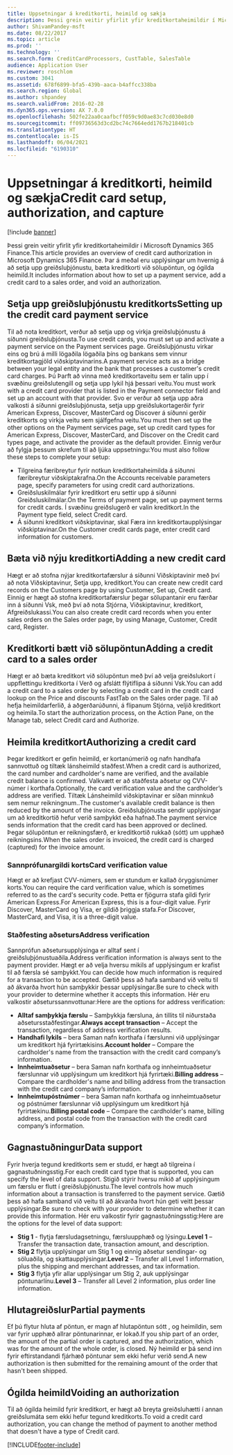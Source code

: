 ```yaml
---
title: Uppsetningar á kreditkorti, heimild og sækja
description: Þessi grein veitir yfirlit yfir kreditkortaheimildir í Microsoft Dynamics 365 Finance. Þar á meðal eru upplýsingar um hvernig á að setja upp greiðsluþjónustu, bæta kreditkorti við sölupöntun, og ógilda heimild.
author: ShivamPandey-msft
ms.date: 08/22/2017
ms.topic: article
ms.prod: ''
ms.technology: ''
ms.search.form: CreditCardProcessors, CustTable, SalesTable
audience: Application User
ms.reviewer: roschlom
ms.custom: 3041
ms.assetid: 678f6899-bfa5-439b-aaca-b4affcc338ba
ms.search.region: Global
ms.author: shpandey
ms.search.validFrom: 2016-02-28
ms.dyn365.ops.version: AX 7.0.0
ms.openlocfilehash: 502fe22aa0caafbcff059c9d0ae83c7cd030e8d0
ms.sourcegitcommit: ff09736563d3cd2bc74c7664edd1767b218401cb
ms.translationtype: HT
ms.contentlocale: is-IS
ms.lasthandoff: 06/04/2021
ms.locfileid: "6190310"
---
```

# <a name="credit-card-setup-authorization-and-capture"></a><span data-ttu-id="e2f82-104">Uppsetningar á kreditkorti, heimild og sækja</span><span class="sxs-lookup"><span data-stu-id="e2f82-104">Credit card setup, authorization, and capture</span></span>

[!include [banner](../includes/banner.md)]

<span data-ttu-id="e2f82-105">Þessi grein veitir yfirlit yfir kreditkortaheimildir í Microsoft Dynamics 365 Finance.</span><span class="sxs-lookup"><span data-stu-id="e2f82-105">This article provides an overview of credit card authorization in Microsoft Dynamics 365 Finance.</span></span> <span data-ttu-id="e2f82-106">Þar á meðal eru upplýsingar um hvernig á að setja upp greiðsluþjónustu, bæta kreditkorti við sölupöntun, og ógilda heimild.</span><span class="sxs-lookup"><span data-stu-id="e2f82-106">It includes information about how to set up a payment service, add a credit card to a sales order, and void an authorization.</span></span>

## <a name="setting-up-the-credit-card-payment-service"></a><span data-ttu-id="e2f82-107">Setja upp greiðsluþjónustu kreditkorts</span><span class="sxs-lookup"><span data-stu-id="e2f82-107">Setting up the credit card payment service</span></span>

<span data-ttu-id="e2f82-108">Til að nota kreditkort, verður að setja upp og virkja greiðsluþjónustu á síðunni greiðsluþjónusta.</span><span class="sxs-lookup"><span data-stu-id="e2f82-108">To use credit cards, you must set up and activate a payment service on the Payment services page.</span></span> <span data-ttu-id="e2f82-109">Greiðsluþjónustu virkar eins og brú á milli lögaðila lögaðila þíns og bankans sem vinnur kreditkortagjöld viðskiptavinarins.</span><span class="sxs-lookup"><span data-stu-id="e2f82-109">A payment service acts as a bridge between your legal entity and the bank that processes a customer's credit card charges.</span></span> <span data-ttu-id="e2f82-110">Þú Þarft að vinna með kreditkortaveitu sem er talin upp í svæðinu greiðslutengill og setja upp lykil hjá þessari veitu.</span><span class="sxs-lookup"><span data-stu-id="e2f82-110">You must work with a credit card provider that is listed in the Payment connector field and set up an account with that provider.</span></span> <span data-ttu-id="e2f82-111">Svo er verður að setja upp aðra valkosti á síðunni greiðsluþjónusta, setja upp greiðslukortagerðir fyrir American Express, Discover, MasterCard og Discover á síðunni gerðir kreditkorts og virkja veitu sem sjálfgefna veitu.</span><span class="sxs-lookup"><span data-stu-id="e2f82-111">You must then set up the other options on the Payment services page, set up credit card types for American Express, Discover, MasterCard, and Discover on the Credit card types page, and activate the provider as the default provider.</span></span> <span data-ttu-id="e2f82-112">Einnig verður að fylgja þessum skrefum til að ljúka uppsetningu:</span><span class="sxs-lookup"><span data-stu-id="e2f82-112">You must also follow these steps to complete your setup:</span></span>
-   <span data-ttu-id="e2f82-113">Tilgreina færibreytur fyrir notkun kreditkortaheimilda á síðunni færibreytur viðskiptakrafna.</span><span class="sxs-lookup"><span data-stu-id="e2f82-113">On the Accounts receivable parameters page, specify parameters for using credit card authorizations.</span></span>
-   <span data-ttu-id="e2f82-114">Greiðsluskilmálar fyrir kreditkort eru settir upp á síðunni Greiðsluskilmálar.</span><span class="sxs-lookup"><span data-stu-id="e2f82-114">On the Terms of payment page, set up payment terms for credit cards.</span></span> <span data-ttu-id="e2f82-115">Í svæðinu greiðslugerð er valin kreditkort.</span><span class="sxs-lookup"><span data-stu-id="e2f82-115">In the Payment type field, select Credit card.</span></span>
-   <span data-ttu-id="e2f82-116">Á síðunni kreditkort viðskiptavinar, skal Færa inn kreditkortaupplýsingar viðskiptavinar.</span><span class="sxs-lookup"><span data-stu-id="e2f82-116">On the Customer credit cards page, enter credit card information for customers.</span></span>

## <a name="adding-a-new-credit-card"></a><span data-ttu-id="e2f82-117">Bæta við nýju kreditkorti</span><span class="sxs-lookup"><span data-stu-id="e2f82-117">Adding a new credit card</span></span>
<span data-ttu-id="e2f82-118">Hægt er að stofna nýjar kreditkortafærslur á síðunni Viðskiptavinir með því að nota Viðskiptavinur, Setja upp, kreditkort.</span><span class="sxs-lookup"><span data-stu-id="e2f82-118">You can create new credit card records on the Customers page by using Customer, Set up, Credit card.</span></span> <span data-ttu-id="e2f82-119">Einnig er hægt að stofna kreditkortafærslur þegar sölupantanir eru færðar inn á síðunni Vsk, með því að nota Stjórna, Viðskiptavinur, kreditkort, Afgreiðslukassi.</span><span class="sxs-lookup"><span data-stu-id="e2f82-119">You can also create credit card records when you enter sales orders on the Sales order page, by using Manage, Customer, Credit card, Register.</span></span>

## <a name="adding-a-credit-card-to-a-sales-order"></a><span data-ttu-id="e2f82-120">Kreditkorti bætt við sölupöntun</span><span class="sxs-lookup"><span data-stu-id="e2f82-120">Adding a credit card to a sales order</span></span>

<span data-ttu-id="e2f82-121">Hægt er að bæta kreditkort við sölupöntun með því að velja greiðslukort í uppflettingu kreditkorta í Verð og afslátt flýtiflipa á síðunni Vsk.</span><span class="sxs-lookup"><span data-stu-id="e2f82-121">You can add a credit card to a sales order by selecting a credit card in the credit card lookup on the Price and discounts FastTab on the Sales order page.</span></span> <span data-ttu-id="e2f82-122">Til að hefja heimildarferlið, á aðgerðarúðunni, á flipanum Stjórna, veljið kreditkort og heimila.</span><span class="sxs-lookup"><span data-stu-id="e2f82-122">To start the authorization process, on the Action Pane, on the Manage tab, select Credit card and Authorize.</span></span>

## <a name="authorizing-a-credit-card"></a><span data-ttu-id="e2f82-123">Heimila kreditkort</span><span class="sxs-lookup"><span data-stu-id="e2f82-123">Authorizing a credit card</span></span>

<span data-ttu-id="e2f82-124">Þegar kreditkort er gefin heimild, er kortanúmerið og nafn handhafa sannvottuð og tiltæk lánsheimild staðfest.</span><span class="sxs-lookup"><span data-stu-id="e2f82-124">When a credit card is authorized, the card number and cardholder's name are verified, and the available credit balance is confirmed.</span></span> <span data-ttu-id="e2f82-125">Valkvætt er að staðfesta aðsetur og CVV-númer í korthafa.</span><span class="sxs-lookup"><span data-stu-id="e2f82-125">Optionally, the card verification value and the cardholder’s address are verified.</span></span> <span data-ttu-id="e2f82-126">Tiltæk Lánsheimild viðskiptavinar er síðan minnkuð sem nemur reikningnum..</span><span class="sxs-lookup"><span data-stu-id="e2f82-126">The customer's available credit balance is then reduced by the amount of the invoice.</span></span> <span data-ttu-id="e2f82-127">Greiðsluþjónusta sendir upplýsingar um að kreditkortið hefur verið samþykkt eða hafnað.</span><span class="sxs-lookup"><span data-stu-id="e2f82-127">The payment service sends information that the credit card has been approved or declined.</span></span> <span data-ttu-id="e2f82-128">Þegar sölupöntun er reikningsfærð, er kreditkortið rukkað (sótt) um upphæð reikningsins.</span><span class="sxs-lookup"><span data-stu-id="e2f82-128">When the sales order is invoiced, the credit card is charged (captured) for the invoice amount.</span></span>

### <a name="card-verification-value"></a><span data-ttu-id="e2f82-129">Sannprófunargildi korts</span><span class="sxs-lookup"><span data-stu-id="e2f82-129">Card verification value</span></span>

<span data-ttu-id="e2f82-130">Hægt er að krefjast CVV-númers, sem er stundum er kallað öryggisnúmer korts.</span><span class="sxs-lookup"><span data-stu-id="e2f82-130">You can require the card verification value, which is sometimes referred to as the card's security code.</span></span> <span data-ttu-id="e2f82-131">Þetta er fjögurra stafa gildi fyrir American Express.</span><span class="sxs-lookup"><span data-stu-id="e2f82-131">For American Express, this is a four-digit value.</span></span> <span data-ttu-id="e2f82-132">Fyrir Discover, MasterCard og Visa, er gildið þriggja stafa.</span><span class="sxs-lookup"><span data-stu-id="e2f82-132">For Discover, MasterCard, and Visa, it is a three-digit value.</span></span>

### <a name="address-verification"></a><span data-ttu-id="e2f82-133">Staðfesting aðseturs</span><span class="sxs-lookup"><span data-stu-id="e2f82-133">Address verification</span></span>

<span data-ttu-id="e2f82-134">Sannprófun aðsetursupplýsinga er alltaf sent í greiðsluþjónustuaðila.</span><span class="sxs-lookup"><span data-stu-id="e2f82-134">Address verification information is always sent to the payment provider.</span></span> <span data-ttu-id="e2f82-135">Hægt er að velja hversu mikils af upplýsingum er krafist til að færsla sé samþykkt.</span><span class="sxs-lookup"><span data-stu-id="e2f82-135">You can decide how much information is required for a transaction to be accepted.</span></span> <span data-ttu-id="e2f82-136">Gætið þess að hafa samband við veitu til að ákvarða hvort hún samþykkir þessar upplýsingar.</span><span class="sxs-lookup"><span data-stu-id="e2f82-136">Be sure to check with your provider to determine whether it accepts this information.</span></span> <span data-ttu-id="e2f82-137">Hér eru valkostir aðseturssannvottunar:</span><span class="sxs-lookup"><span data-stu-id="e2f82-137">Here are the options for address verification:</span></span>
-   <span data-ttu-id="e2f82-138">**Alltaf samþykkja færslu** – Samþykkja færsluna, án tillits til niðurstaða aðsetursstaðfestingar.</span><span class="sxs-lookup"><span data-stu-id="e2f82-138">**Always accept transaction** – Accept the transaction, regardless of address verification results.</span></span>
-   <span data-ttu-id="e2f82-139">**Handhafi lykils** – bera Saman nafn korthafa í færslunni við upplýsingar um kreditkort hjá fyrirtækisins.</span><span class="sxs-lookup"><span data-stu-id="e2f82-139">**Account holder** – Compare the cardholder's name from the transaction with the credit card company’s information.</span></span>
-   <span data-ttu-id="e2f82-140">**Innheimtuaðsetur** – bera Saman nafn korthafa og innheimtuaðsetur færslunnar við upplýsingum um kreditkort hjá fyrirtæki.</span><span class="sxs-lookup"><span data-stu-id="e2f82-140">**Billing address** – Compare the cardholder's name and billing address from the transaction with the credit card company’s information.</span></span>
-   <span data-ttu-id="e2f82-141">**Innheimtupóstnúmer** – bera Saman nafn korthafa og innheimtuaðsetur og póstnúmer færslunnar við upplýsingum um kreditkort hjá fyrirtækinu.</span><span class="sxs-lookup"><span data-stu-id="e2f82-141">**Billing postal code** – Compare the cardholder's name, billing address, and postal code from the transaction with the credit card company’s information.</span></span>

## <a name="data-support"></a><span data-ttu-id="e2f82-142">Gagnastuðningur</span><span class="sxs-lookup"><span data-stu-id="e2f82-142">Data support</span></span>
<span data-ttu-id="e2f82-143">Fyrir hverja tegund kreditkorts sem er studd, er hægt að tilgreina í gagnastuðningsstig.</span><span class="sxs-lookup"><span data-stu-id="e2f82-143">For each credit card type that is supported, you can specify the level of data support.</span></span> <span data-ttu-id="e2f82-144">Stigið stýrir hversu mikið af upplýsingum um færslu er flutt í greiðsluþjónustu.</span><span class="sxs-lookup"><span data-stu-id="e2f82-144">The level controls how much information about a transaction is transferred to the payment service.</span></span> <span data-ttu-id="e2f82-145">Gætið þess að hafa samband við veitu til að ákvarða hvort hún geti veitt þessar upplýsingar.</span><span class="sxs-lookup"><span data-stu-id="e2f82-145">Be sure to check with your provider to determine whether it can provide this information.</span></span> <span data-ttu-id="e2f82-146">Hér eru valkostir fyrir gagnastuðningsstig:</span><span class="sxs-lookup"><span data-stu-id="e2f82-146">Here are the options for the level of data support:</span></span>
-   <span data-ttu-id="e2f82-147">**Stig 1** - flytja færsludagsetningu, færsluupphæð og lýsingu.</span><span class="sxs-lookup"><span data-stu-id="e2f82-147">**Level 1** – Transfer the transaction date, transaction amount, and description.</span></span>
-   <span data-ttu-id="e2f82-148">**Stig 2** flytja upplýsingar um Stig 1 og einnig aðsetur sendingar- og söluaðila, og skattaupplýsingar.</span><span class="sxs-lookup"><span data-stu-id="e2f82-148">**Level 2** – Transfer all Level 1 information, plus the shipping and merchant addresses, and tax information.</span></span>
-   <span data-ttu-id="e2f82-149">**Stig 3** flytja yfir allar upplýsingar um Stig 2, auk upplýsingar pöntunarlínu.</span><span class="sxs-lookup"><span data-stu-id="e2f82-149">**Level 3** – Transfer all Level 2 information, plus order line information.</span></span>

## <a name="partial-payments"></a><span data-ttu-id="e2f82-150">Hlutagreiðslur</span><span class="sxs-lookup"><span data-stu-id="e2f82-150">Partial payments</span></span>
<span data-ttu-id="e2f82-151">Ef þú flytur hluta af pöntun, er magn af hlutapöntun sótt , og heimildin, sem var fyrir upphæð allrar pöntunarinnar, er lokað.</span><span class="sxs-lookup"><span data-stu-id="e2f82-151">If you ship part of an order, the amount of the partial order is captured, and the authorization, which was for the amount of the whole order, is closed.</span></span> <span data-ttu-id="e2f82-152">Ný heimild er þá send inn fyrir eftirstandandi fjárhæð pöntunar sem ekki hefur verið send.</span><span class="sxs-lookup"><span data-stu-id="e2f82-152">A new authorization is then submitted for the remaining amount of the order that hasn't been shipped.</span></span>

## <a name="voiding-an-authorization"></a><span data-ttu-id="e2f82-153">Ógilda heimild</span><span class="sxs-lookup"><span data-stu-id="e2f82-153">Voiding an authorization</span></span>
<span data-ttu-id="e2f82-154">Til að ógilda heimild fyrir kreditkort, er hægt að breyta greiðsluhætti í annan greiðslumáta sem ekki hefur tegund kreditkorts.</span><span class="sxs-lookup"><span data-stu-id="e2f82-154">To void a credit card authorization, you can change the method of payment to another method that doesn't have a type of Credit card.</span></span>







[!INCLUDE[footer-include](../../includes/footer-banner.md)]